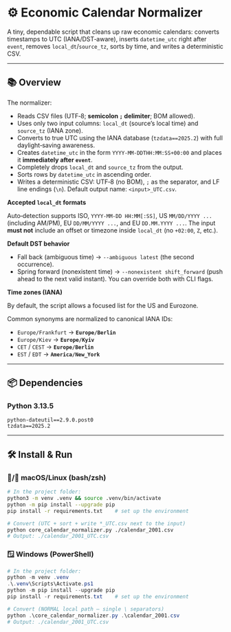# ⚙️ Economic Calendar Normalizer

A tiny, dependable script that cleans up raw economic calendars: converts timestamps to UTC (IANA/DST‑aware), inserts `datetime_utc` right after `event`, removes `local_dt`/`source_tz`, sorts by time, and writes a deterministic CSV.

---

## 📚 Overview

The normalizer:
- Reads CSV files (UTF‑8; **semicolon `;` delimiter**; BOM allowed).
- Uses only two input columns: `local_dt` (source’s local time) and `source_tz` (IANA zone).
- Converts to true UTC using the IANA database (`tzdata==2025.2`) with full daylight‑saving awareness.
- Creates `datetime_utc` in the form `YYYY-MM-DDTHH:MM:SS+00:00` and places it **immediately after `event`**.
- Completely drops `local_dt` and `source_tz` from the output.
- Sorts rows by `datetime_utc` in ascending order.
- Writes a deterministic CSV: UTF‑8 (no BOM), `;` as the separator, and LF line endings (`\n`). Default output name: `<input>_UTC.csv`.

**Accepted `local_dt` formats**

Auto‑detection supports ISO, `YYYY-MM-DD HH:MM[:SS]`, US `MM/DD/YYYY ...` (including AM/PM), EU `DD/MM/YYYY ...`, and EU `DD.MM.YYYY ...`.
The input **must not** include an offset or timezone inside `local_dt` (no `+02:00`, `Z`, etc.).

**Default DST behavior**

- Fall back (ambiguous time) → `--ambiguous latest` (the second occurrence).
- Spring forward (nonexistent time) → `--nonexistent shift_forward` (push ahead to the next valid instant).
You can override both with CLI flags.

**Time zones (IANA)**

By default, the script allows a focused list for the US and Eurozone.

Common synonyms are normalized to canonical IANA IDs:
- `Europe/Frankfurt` → **`Europe/Berlin`**
- `Europe/Kiev` → **`Europe/Kyiv`**
- `CET` / `CEST` → **`Europe/Berlin`**
- `EST` / `EDT` → **`America/New_York`**

---

## 📦 Dependencies

### Python 3.13.5

```
python-dateutil==2.9.0.post0
tzdata==2025.2
```

---

## 🛠️ Install & Run

### 🍎/🐧 macOS/Linux (bash/zsh)
```bash
# In the project folder:
python3 -m venv .venv && source .venv/bin/activate
python -m pip install --upgrade pip
pip install -r requirements.txt    # set up the environment

# Convert (UTC + sort + write *_UTC.csv next to the input)
python core_calendar_normalizer.py ./calendar_2001.csv
# Output: ./calendar_2001_UTC.csv
```

### 🪟 Windows (PowerShell)
```powershell
# In the project folder:
python -m venv .venv
.\.venv\Scripts\Activate.ps1
python -m pip install --upgrade pip
pip install -r requirements.txt    # set up the environment

# Convert (NORMAL local path — single \ separators)
python .\core_calendar_normalizer.py .\calendar_2001.csv
# Output: ./calendar_2001_UTC.csv
```